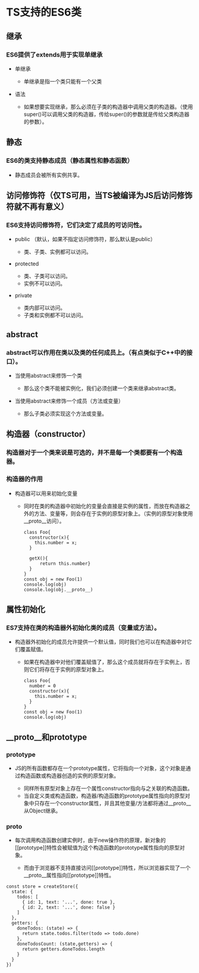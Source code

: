 # TS支持的ES6类

## 继承

### ES6提供了extends用于实现单继承

- 单继承

	- 单继承是指一个类只能有一个父类

- 语法

	- 如果想要实现继承，那么必须在子类的构造器中调用父类的构造器。（使用super()可以调用父类的构造器，传给super()的参数就是传给父类构造器的参数）。

## 静态

### ES6的类支持静态成员（静态属性和静态函数）

- 静态成员会被所有实例共享。

## 访问修饰符（仅TS可用，当TS被编译为JS后访问修饰符就不再有意义）

### ES6支持访问修饰符，它们决定了成员的可访问性。

- public （默认，如果不指定访问修饰符，那么默认是public）

	- 类、子类、实例都可以访问。

- protected

	- 类、子类可以访问。
	- 实例不可以访问。

- private

	- 类内部可以访问。
	- 子类和实例都不可以访问。

## abstract

### abstract可以作用在类以及类的任何成员上。（有点类似于C++中的接口）。

- 当使用abstract来修饰一个类

	- 那么这个类不能被实例化，我们必须创建一个类来继承abstract类。

- 当使用abstract来修饰一个成员（方法或变量）

	- 那么子类必须实现这个方法或变量。

## 构造器（constructor）

### 构造器对于一个类来说是可选的，并不是每一个类都要有一个构造器。

### 构造器的作用

- 构造器可以用来初始化变量

  - 同时在类的构造器中初始化的变量会直接是实例的属性，而放在构造器之外的方法、变量等，则会存在于实例的原型对象上。（实例的原型对象使用__proto__访问）。

    ```{javascript}
    class Foo{
      constructor(x){
        this.number = x;
      }
    
      getX(){
          return this.number}
      }
    }
    const obj = new Foo(1)
    console.log(obj)
    console.log(obj.__proto__)
    ```

## 属性初始化

### ES7支持在类的构造器外初始化类的成员（变量或方法）。

- 构造器外初始化的成员允许提供一个默认值，同时我们也可以在构造器中对它们覆盖赋值。

	- 如果在构造器中对他们覆盖赋值了，那么这个成员就将存在于实例上，否则它们将存在于实例的原型对象上。
	
	  ```{javascript}
	  class Foo{
	    number = 0
	    constructor(x){
	      this.number = x;
	    }
	  }
	  const obj = new Foo(1)
	  console.log(obj)
	  ```
	
	  

## __proto__和prototype

### prototype

- JS的所有函数都存在一个prototype属性，它将指向一个对象，这个对象是通过构造函数或构造器创造的实例的原型对象。

	- 同样所有原型对象上存在一个属性constructor指向与之关联的构造函数。
	- 当自定义类或构造函数，构造器/构造函数的prototype属性指向的原型对象中只存在一个constructor属性，并且其他变量/方法都将通过\__proto__从Object继承。

### __proto__

- 每次调用构造函数创建实例时，由于new操作符的原理，新对象的[[prototype]]特性会被赋值为这个构造函数的prototype属性指向的原型对象。

	- 而由于浏览器不支持直接访问[[prototype]]特性，所以浏览器实现了一个__proto__属性指向[[prototype]]特性。

```{jsx}
const store = createStore({
  state: {
    todos: [
      { id: 1, text: '...', done: true },
      { id: 2, text: '...', done: false }
    ]
  },
  getters: {
    doneTodos: (state) => {
      return state.todos.filter(todo => todo.done)
    },
    doneTodosCount: (state,getters) => {
      return getters.doneTodos.length
    }
  }
})
```

